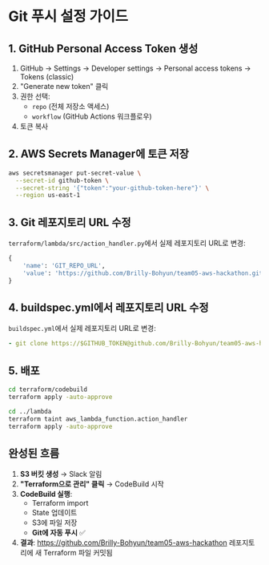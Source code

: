 # Git 푸시 설정 가이드

## 1. GitHub Personal Access Token 생성

1. GitHub → Settings → Developer settings → Personal access tokens → Tokens (classic)
2. "Generate new token" 클릭
3. 권한 선택:
   - `repo` (전체 저장소 액세스)
   - `workflow` (GitHub Actions 워크플로우)
4. 토큰 복사

## 2. AWS Secrets Manager에 토큰 저장

```bash
aws secretsmanager put-secret-value \
  --secret-id github-token \
  --secret-string '{"token":"your-github-token-here"}' \
  --region us-east-1
```

## 3. Git 레포지토리 URL 수정

`terraform/lambda/src/action_handler.py`에서 실제 레포지토리 URL로 변경:

```python
{
    'name': 'GIT_REPO_URL',
    'value': 'https://github.com/Brilly-Bohyun/team05-aws-hackathon.git'
}
```

## 4. buildspec.yml에서 레포지토리 URL 수정

`buildspec.yml`에서 실제 레포지토리 URL로 변경:

```yaml
- git clone https://$GITHUB_TOKEN@github.com/Brilly-Bohyun/team05-aws-hackathon.git /tmp/git-repo
```

## 5. 배포

```bash
cd terraform/codebuild
terraform apply -auto-approve

cd ../lambda
terraform taint aws_lambda_function.action_handler
terraform apply -auto-approve
```

## 완성된 흐름

1. **S3 버킷 생성** → Slack 알림
2. **"Terraform으로 관리" 클릭** → CodeBuild 시작
3. **CodeBuild 실행**:
   - Terraform import
   - State 업데이트
   - S3에 파일 저장
   - **Git에 자동 푸시** ✅
4. **결과**: https://github.com/Brilly-Bohyun/team05-aws-hackathon 레포지토리에 새 Terraform 파일 커밋됨